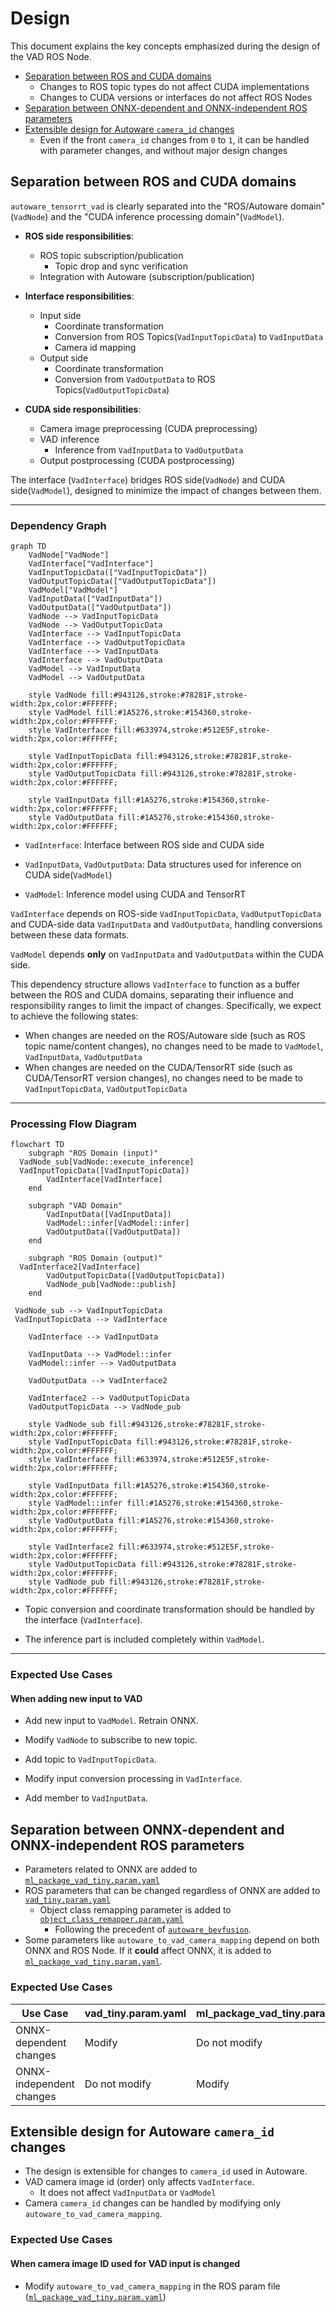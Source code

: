 # Design

This document explains the key concepts emphasized during the design of the VAD ROS Node.

- [Separation between ROS and CUDA domains](#separation-between-ros-and-cuda-domains)
  - Changes to ROS topic types do not affect CUDA implementations
  - Changes to CUDA versions or interfaces do not affect ROS Nodes
- [Separation between ONNX-dependent and ONNX-independent ROS parameters](#separation-between-onnx-dependent-and-onnx-independent-ros-parameters)
- [Extensible design for Autoware `camera_id` changes](#extensible-design-for-autoware-camera_id-changes)
  - Even if the front `camera_id` changes from `0` to `1`, it can be handled with parameter changes, and without major design changes

## Separation between ROS and CUDA domains

`autoware_tensorrt_vad` is clearly separated into the "ROS/Autoware domain"(`VadNode`) and the "CUDA inference processing domain"(`VadModel`).

- **ROS side responsibilities**:

  - ROS topic subscription/publication
    - Topic drop and sync verification
  - Integration with Autoware (subscription/publication)

- **Interface responsibilities**:

  - Input side
    - Coordinate transformation
    - Conversion from ROS Topics(`VadInputTopicData`) to `VadInputData`
    - Camera id mapping
  - Output side
    - Coordinate transformation
    - Conversion from `VadOutputData` to ROS Topics(`VadOutputTopicData`)

- **CUDA side responsibilities**:
  - Camera image preprocessing (CUDA preprocessing)
  - VAD inference
    - Inference from `VadInputData` to `VadOutputData`
  - Output postprocessing (CUDA postprocessing)

The interface (`VadInterface`) bridges ROS side(`VadNode`) and CUDA side(`VadModel`), designed to minimize the impact of changes between them.

---

### Dependency Graph

```mermaid
graph TD
    VadNode["VadNode"]
    VadInterface["VadInterface"]
    VadInputTopicData(["VadInputTopicData"])
    VadOutputTopicData(["VadOutputTopicData"])
    VadModel["VadModel"]
    VadInputData(["VadInputData"])
    VadOutputData(["VadOutputData"])
    VadNode --> VadInputTopicData
    VadNode --> VadOutputTopicData
    VadInterface --> VadInputTopicData
    VadInterface --> VadOutputTopicData
    VadInterface --> VadInputData
    VadInterface --> VadOutputData
    VadModel --> VadInputData
    VadModel --> VadOutputData

    style VadNode fill:#943126,stroke:#78281F,stroke-width:2px,color:#FFFFFF;
    style VadModel fill:#1A5276,stroke:#154360,stroke-width:2px,color:#FFFFFF;
    style VadInterface fill:#633974,stroke:#512E5F,stroke-width:2px,color:#FFFFFF;

    style VadInputTopicData fill:#943126,stroke:#78281F,stroke-width:2px,color:#FFFFFF;
    style VadOutputTopicData fill:#943126,stroke:#78281F,stroke-width:2px,color:#FFFFFF;

    style VadInputData fill:#1A5276,stroke:#154360,stroke-width:2px,color:#FFFFFF;
    style VadOutputData fill:#1A5276,stroke:#154360,stroke-width:2px,color:#FFFFFF;
```

- `VadInterface`: Interface between ROS side and CUDA side

- `VadInputData`, `VadOutputData`: Data structures used for inference on CUDA side(`VadModel`)

- `VadModel`: Inference model using CUDA and TensorRT

`VadInterface` depends on ROS-side `VadInputTopicData`, `VadOutputTopicData` and CUDA-side data `VadInputData` and `VadOutputData`, handling conversions between these data formats.

`VadModel` depends **only** on `VadInputData` and `VadOutputData` within the CUDA side.

This dependency structure allows `VadInterface` to function as a buffer between the ROS and CUDA domains, separating their influence and responsibility ranges to limit the impact of changes. Specifically, we expect to achieve the following states:

- When changes are needed on the ROS/Autoware side (such as ROS topic name/content changes), no changes need to be made to `VadModel`, `VadInputData`, `VadOutputData`
- When changes are needed on the CUDA/TensorRT side (such as CUDA/TensorRT version changes), no changes need to be made to `VadInputTopicData`, `VadOutputTopicData`

---

### Processing Flow Diagram

```mermaid
flowchart TD
    subgraph "ROS Domain (input)"
  VadNode_sub[VadNode::execute_inference]
  VadInputTopicData([VadInputTopicData])
        VadInterface[VadInterface]
    end

    subgraph "VAD Domain"
        VadInputData([VadInputData])
        VadModel::infer[VadModel::infer]
        VadOutputData([VadOutputData])
    end

    subgraph "ROS Domain (output)"
  VadInterface2[VadInterface]
        VadOutputTopicData([VadOutputTopicData])
        VadNode_pub[VadNode::publish]
    end

 VadNode_sub --> VadInputTopicData
 VadInputTopicData --> VadInterface

    VadInterface --> VadInputData

    VadInputData --> VadModel::infer
    VadModel::infer --> VadOutputData

    VadOutputData --> VadInterface2

    VadInterface2 --> VadOutputTopicData
    VadOutputTopicData --> VadNode_pub

    style VadNode_sub fill:#943126,stroke:#78281F,stroke-width:2px,color:#FFFFFF;
    style VadInputTopicData fill:#943126,stroke:#78281F,stroke-width:2px,color:#FFFFFF;
    style VadInterface fill:#633974,stroke:#512E5F,stroke-width:2px,color:#FFFFFF;

    style VadInputData fill:#1A5276,stroke:#154360,stroke-width:2px,color:#FFFFFF;
    style VadModel::infer fill:#1A5276,stroke:#154360,stroke-width:2px,color:#FFFFFF;
    style VadOutputData fill:#1A5276,stroke:#154360,stroke-width:2px,color:#FFFFFF;

    style VadInterface2 fill:#633974,stroke:#512E5F,stroke-width:2px,color:#FFFFFF;
    style VadOutputTopicData fill:#943126,stroke:#78281F,stroke-width:2px,color:#FFFFFF;
    style VadNode_pub fill:#943126,stroke:#78281F,stroke-width:2px,color:#FFFFFF;
```

- Topic conversion and coordinate transformation should be handled by the interface (`VadInterface`).

- The inference part is included completely within `VadModel`.

---

### Expected Use Cases

#### When adding new input to VAD

- Add new input to `VadModel`. Retrain ONNX.

- Modify `VadNode` to subscribe to new topic.

- Add topic to `VadInputTopicData`.

- Modify input conversion processing in `VadInterface`.

- Add member to `VadInputData`.

## Separation between ONNX-dependent and ONNX-independent ROS parameters

- Parameters related to ONNX are added to [`ml_package_vad_tiny.param.yaml`](../config/ml_package_vad_tiny.param.yaml)
- ROS parameters that can be changed regardless of ONNX are added to [`vad_tiny.param.yaml`](../config/vad_tiny.param.yaml)
  - Object class remapping parameter is added to [`object_class_remapper.param.yaml`](../config/object_class_remapper.param.yaml)
    - Following the precedent of [`autoware_bevfusion`](../../../perception/autoware_bevfusion/README.md).
- Some parameters like `autoware_to_vad_camera_mapping` depend on both ONNX and ROS Node. If it **could** affect ONNX, it is added to [`ml_package_vad_tiny.param.yaml`](../config/ml_package_vad_tiny.param.yaml).

### Expected Use Cases

| Use Case | vad_tiny.param.yaml | ml_package_vad_tiny.param.yaml | object_class_remapper.param.yaml |
|----------|---------------------|------------------------------|--------------------------------|
| ONNX-dependent changes | Modify | Do not modify | Modify only when VAD ONNX output class definitions change |
| ONNX-independent changes | Do not modify | Modify | Modify only when object class definitions in Autoware change |

## Extensible design for Autoware `camera_id` changes

- The design is extensible for changes to `camera_id` used in Autoware.
- VAD camera image id (order) only affects `VadInterface`.
  - It does not affect `VadInputData` or `VadModel`
- Camera `camera_id` changes can be handled by modifying only `autoware_to_vad_camera_mapping`.

### Expected Use Cases

#### When camera image ID used for VAD input is changed

- Modify `autoware_to_vad_camera_mapping` in the ROS param file ([`ml_package_vad_tiny.param.yaml`](../config/ml_package_vad_tiny.param.yaml))

